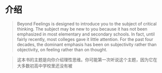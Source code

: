 # 介绍

> Beyond Feelings is designed to introduce you to the subject of critical thinking. The subject may be new to you because it has not been emphasized in most elementary and secondary schools. In fact, until fairly recently, most colleges gave it little attention. For the past four decades, the dominant emphasis has been on subjectivity rather than objectivity, on feeling rather than on thought.

> 这本书的主题是向你介绍理性思维。你可能第一次听说这个主题，因为它在大多数初高中学校里还没有被